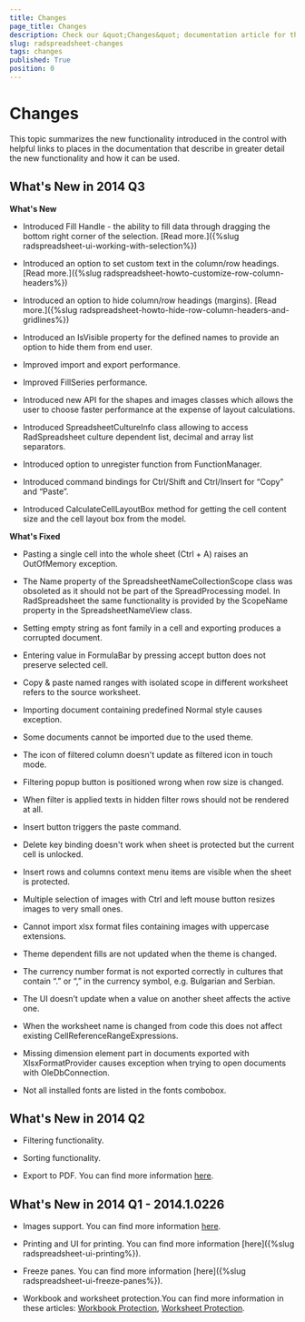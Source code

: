 ```yaml
---
title: Changes
page_title: Changes
description: Check our &quot;Changes&quot; documentation article for the RadSpreadsheet {{ site.framework_name }} control.
slug: radspreadsheet-changes
tags: changes
published: True
position: 0
---
```


# Changes



This topic summarizes the new functionality introduced in the control with helpful links to places in the documentation that describe in greater detail the new functionality and how it can be used.
      

## What's New in 2014 Q3

__What's New__

* Introduced Fill Handle - the ability to fill data through dragging the bottom right corner of the selection. [Read more.]({%slug radspreadsheet-ui-working-with-selection%})

* Introduced an option to set custom text in the column/row headings. [Read more.]({%slug radspreadsheet-howto-customize-row-column-headers%})

* Introduced an option to hide column/row headings (margins). [Read more.]({%slug radspreadsheet-howto-hide-row-column-headers-and-gridlines%})

* Introduced an IsVisible property for the defined names to provide an option to hide them from end user.
            

* Improved import and export performance.
            

* Improved FillSeries performance.
            

* Introduced new API for the shapes and images classes which allows the user to choose faster performance at the expense of layout calculations.
            

* Introduced SpreadsheetCultureInfo class allowing to access RadSpreadsheet culture dependent list, decimal and array list separators.
            

* Introduced option to unregister function from FunctionManager.
            

* Introduced command bindings for Ctrl/Shift and Ctrl/Insert for “Copy” and “Paste”.
            

* Introduced CalculateCellLayoutBox method for getting the cell content size and the cell layout box from the model.
            

__What's Fixed__

* Pasting a single cell into the whole sheet (Ctrl + A) raises an OutOfMemory exception.
            

* The Name property of the SpreadsheetNameCollectionScope class was obsoleted as it should not be part of the SpreadProcessing model. In RadSpreadsheet the same functionality is provided by the ScopeName property in the SpreadsheetNameView class.
            

* Setting empty string as font family in a cell and exporting produces a corrupted document.
            

* Entering value in FormulaBar by pressing accept button does not preserve selected cell.
            

* Copy & paste named ranges with isolated scope in different worksheet refers to the source worksheet.
            

* Importing document containing predefined Normal style causes exception.
            

* Some documents cannot be imported due to the used theme.
            

* The icon of filtered column doesn't update as filtered icon in touch mode.
            

* Filtering popup button is positioned wrong when row size is changed.
            

* When filter is applied texts in hidden filter rows should not be rendered at all.
            

* Insert button triggers the paste command.
            

* Delete key binding doesn't work when sheet is protected but the current cell is unlocked.
            

* Insert rows and columns context menu items are visible when the sheet is protected.
            

* Multiple selection of images with Ctrl and left mouse button resizes images to very small ones.
            

* Cannot import xlsx format files containing images with uppercase extensions.
            

* Theme dependent fills are not updated when the theme is changed.
            

* The currency number format is not exported correctly in cultures that contain “.” or “,” in the currency symbol, e.g. Bulgarian and Serbian.
            

* The UI doesn’t update when a value on another sheet affects the active one.
            

* When the worksheet name is changed from code this does not affect existing CellReferenceRangeExpressions.
            

* Missing dimension element part in documents exported with XlsxFormatProvider causes exception when trying to open documents with OleDbConnection.
            

* Not all installed fonts are listed in the fonts combobox.
            

## What's New in 2014 Q2

* Filtering functionality.
            

* Sorting functionality.
            

* Export to PDF. You can find more information  [here](https://docs.telerik.com/devtools/document-processing/libraries/radspreadprocessing/formats-and-conversion/pdf/pdf).
            

## What's New in 2014 Q1 - 2014.1.0226

* Images support. You can find more information [here](https://docs.telerik.com/devtools/document-processing/libraries/radspreadprocessing/features/shapes-and-images).
            

* Printing and UI for printing. You can find more information [here]({%slug radspreadsheet-ui-printing%}).
            

* Freeze panes. You can find more information [here]({%slug radspreadsheet-ui-freeze-panes%}).
            

* Workbook and worksheet protection.You can find more information in these articles: [Workbook Protection](https://docs.telerik.com/devtools/document-processing/libraries/radspreadprocessing/features/protection/workbook), [Worksheet Protection](https://docs.telerik.com/devtools/document-processing/libraries/radspreadprocessing/features/protection/worksheet).
            
